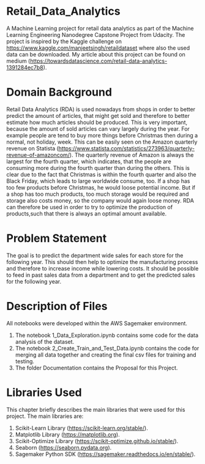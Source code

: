 # Retail_Data_Analytics
A Machine Learning project for retail data analytics as part of the Machine Learning Engineering Nanodegree Capstone Project from Udacity. 
The project is inspired by the Kaggle challenge on https://www.kaggle.com/manjeetsingh/retaildataset where also the used data can be downloaded.
My article about this project can be found on medium (https://towardsdatascience.com/retail-data-analytics-1391284ec7b8).

# Domain Background 
Retail Data Analytics (RDA) is used nowadays from shops in order to better predict the amount of articles, that might get sold and therefore to better estimate how much articles should be produced. This is very important, because the amount of sold articles can vary largely during the year. For example people are tend to buy more things before Christmas then during a normal, not holiday, week. This can be easily seen on the Amazon quarterly revenue on Statista (https://www.statista.com/statistics/273963/quarterly-revenue-of-amazoncom/). The quarterly revenue of Amazon is always the largest for the fourth quarter, which indicates, that the people are consuming more during the fourth quarter than during the others. This is clear due to the fact that Christmas is within the fourth quarter and also the Black Friday, which leads to large worldwide consume, too. If a shop has too few products before Christmas, he would loose potential income. But if a shop has too much products, too much storage would be required and storage also costs money, so the company would again loose money. RDA can therefore be used in order to try to optimize the production of products,such that there is always an optimal amount available.

# Problem Statement
The goal is to predict the department wide sales for each store for the following year. This should then help to optimize the manufacturing process and therefore to increase income while lowering costs. It should be possible to feed in past sales data from a department and to get the predicted sales for the following year.

# Description of Files
All notebooks were developed within the AWS Sagemaker environment.
1. The notebook 1_Data_Exploration.ipynb contains some code for the data analysis of the dataset.
2. The notebook 2_Create_Train_and_Test_Data.ipynb contains the code for merging all data together and creating the final csv files for training and testing.
3. The folder Documentation contains the Proposal for this Project.

# Libraries Used
This chapter briefly describes the main libraries that were used for this project. 
The main libraries are:
1. Scikit-Learn Library (https://scikit-learn.org/stable/).
2. Matplotlib Library (https://matplotlib.org).
3. Scikit-Optimize Library (https://scikit-optimize.github.io/stable/).
4. Seaborn (https://seaborn.pydata.org).
5. Sagemaker Python SDK (https://sagemaker.readthedocs.io/en/stable/).
